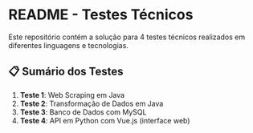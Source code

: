 # README - Testes Técnicos

Este repositório contém a solução para 4 testes técnicos realizados em diferentes linguagens e tecnologias.

## 📋 Sumário dos Testes

1. **Teste 1**: Web Scraping em Java
2. **Teste 2**: Transformação de Dados em Java
3. **Teste 3**: Banco de Dados com MySQL
4. **Teste 4**: API em Python com Vue.js (interface web)

